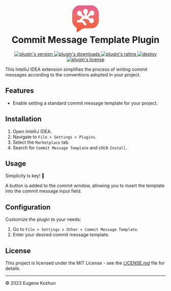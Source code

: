 <h1 align="center">
    <img src="src/main/resources/META-INF/pluginIcon.svg" width="84" height="84" alt="logo"/>
    <br/>
    Commit Message Template Plugin
</h1>

<p align="center">
    <a href="https://plugins.jetbrains.com/plugin/23100-commit-message-template">
        <img alt="plugin's version" src="https://img.shields.io/jetbrains/plugin/v/23100-commit-message-template"/>
    </a>
    <a href="https://plugins.jetbrains.com/plugin/23100-commit-message-template">
        <img alt="plugin's downloads" src="https://img.shields.io/jetbrains/plugin/d/23100-commit-message-template"/>
    </a>
    <a href="https://plugins.jetbrains.com/plugin/23100-commit-message-template">
        <img alt="plugin's rating" src="https://img.shields.io/jetbrains/plugin/r/stars/23100-commit-message-template"/>
    </a>
    <a href="https://github.com/EugeneKozhun/commit-message-template/actions/workflows/publish.yml">
        <img alt="deploy" src="https://img.shields.io/github/actions/workflow/status/EugeneKozhun/commit-message-template/publish.yml?label=deploy"/>
    </a>
    <a href="https://github.com/EugeneKozhun/commit-message-template/blob/main/LICENSE.md">
        <img alt="plugin's license" src="https://img.shields.io/github/license/EugeneKozhun/commit-message-template"/>
    </a>
</p>

This IntelliJ IDEA extension simplifies the process of writing commit messages according to the conventions adopted in
your project.

## Features

- Enable setting a standard commit message template for your project.

## Installation

1. Open IntelliJ IDEA.
2. Navigate to `File > Settings > Plugins`.
3. Select the `Marketplace` tab.
4. Search for `Commit Message Template` and click `Install`.

## Usage

Simplicity is key!
🙂

A button is added to the commit window, allowing you to insert the template into the commit message input field.

## Configuration

Customize the plugin to your needs:

1. Go to `File > Settings > Other > Commit Message Template`.
2. Enter your desired commit message template.

## License

This project is licensed under the MIT License - see the [LICENSE.md](LICENSE.md) file for details.

---

© 2023 Eugene Kozhun
